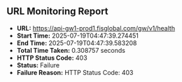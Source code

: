 ## URL Monitoring Report

- **URL:** https://api-gw1-prod1.fisglobal.com/gw/v1/health
- **Start Time:** 2025-07-19T04:47:39.274451
- **End Time:** 2025-07-19T04:47:39.583208
- **Total Time Taken:** 0.308757 seconds
- **HTTP Status Code:** 403
- **Status:** Failure
- **Failure Reason:** HTTP Status Code: 403
